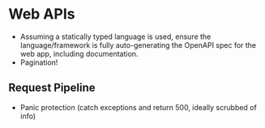 # Web APIs

- Assuming a statically typed language is used, ensure the language/framework
is fully auto-generating the OpenAPI spec for the web app, including
documentation.
- Pagination!


## Request Pipeline

- Panic protection (catch exceptions and return 500, ideally scrubbed of info)

